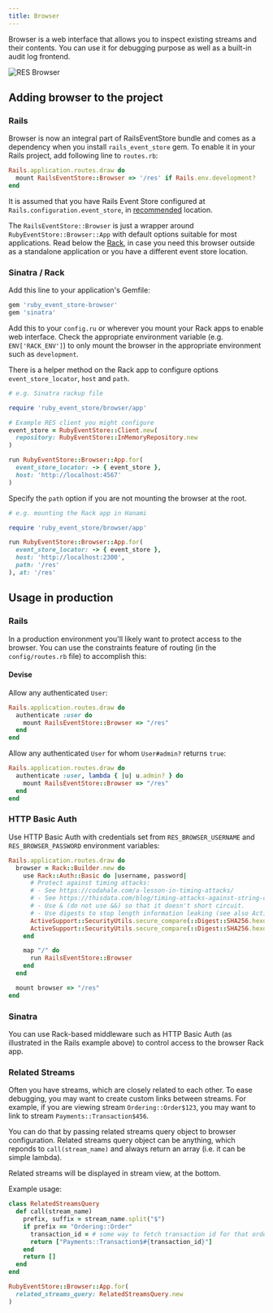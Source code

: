 ```yaml
---
title: Browser
---
```


Browser is a web interface that allows you to inspect existing streams and their contents. You can use it for debugging purpose as well as a built-in audit log frontend.

![RES Browser](/images/localhost_3000_res_.png)

## Adding browser to the project

### Rails

Browser is now an integral part of RailsEventStore bundle and comes as a dependency when you install `rails_event_store` gem. To enable it in your Rails project, add following line to `routes.rb`:

```ruby
Rails.application.routes.draw do
  mount RailsEventStore::Browser => '/res' if Rails.env.development?
end
```

It is assumed that you have Rails Event Store configured at `Rails.configuration.event_store`, in [recommended](https://railseventstore.org/docs/v2/install/) location.

The `RailsEventStore::Browser` is just a wrapper around `RubyEventStore::Browser::App` with default options suitable for most applications. Read below the [Rack](#sinatra-rack), in case you need this browser outside as a standalone application or you have a different event store location.


### Sinatra / Rack

Add this line to your application's Gemfile:

```ruby
gem 'ruby_event_store-browser'
gem 'sinatra'
```

Add this to your `config.ru` or wherever you mount your Rack apps to enable web interface. Check the appropriate environment variable (e.g. `ENV['RACK_ENV']`) to only mount the browser in the appropriate environment such as `development`.

There is a helper method on the Rack app to configure options `event_store_locator`, `host` and `path`.

```ruby
# e.g. Sinatra rackup file

require 'ruby_event_store/browser/app'

# Example RES client you might configure
event_store = RubyEventStore::Client.new(
  repository: RubyEventStore::InMemoryRepository.new
)

run RubyEventStore::Browser::App.for(
  event_store_locator: -> { event_store },
  host: 'http://localhost:4567'
)
```

Specify the `path` option if you are not mounting the browser at the root.

```ruby
# e.g. mounting the Rack app in Hanami

require 'ruby_event_store/browser/app'

run RubyEventStore::Browser::App.for(
  event_store_locator: -> { event_store },
  host: 'http://localhost:2300',
  path: '/res'
), at: '/res'
```

## Usage in production

### Rails

In a production environment you'll likely want to protect access to the browser. You can use the constraints feature of routing (in the `config/routes.rb` file) to accomplish this:

#### Devise

Allow any authenticated `User`:

```ruby
Rails.application.routes.draw do
  authenticate :user do
    mount RailsEventStore::Browser => "/res"
  end
end
```

Allow any authenticated `User` for whom `User#admin?` returns `true`:

```ruby
Rails.application.routes.draw do
  authenticate :user, lambda { |u| u.admin? } do
    mount RailsEventStore::Browser => "/res"
  end
end
```

### HTTP Basic Auth

Use HTTP Basic Auth with credentials set from `RES_BROWSER_USERNAME` and `RES_BROWSER_PASSWORD` environment variables:

```ruby
Rails.application.routes.draw do
  browser = Rack::Builder.new do
    use Rack::Auth::Basic do |username, password|
      # Protect against timing attacks:
      # - See https://codahale.com/a-lesson-in-timing-attacks/
      # - See https://thisdata.com/blog/timing-attacks-against-string-comparison/
      # - Use & (do not use &&) so that it doesn't short circuit.
      # - Use digests to stop length information leaking (see also ActiveSupport::SecurityUtils.variable_size_secure_compare)
      ActiveSupport::SecurityUtils.secure_compare(::Digest::SHA256.hexdigest(username), ::Digest::SHA256.hexdigest(ENV["RES_BROWSER_USERNAME"])) &
      ActiveSupport::SecurityUtils.secure_compare(::Digest::SHA256.hexdigest(password), ::Digest::SHA256.hexdigest(ENV["RES_BROWSER_PASSWORD"]))
    end

    map "/" do
      run RailsEventStore::Browser
    end
  end

  mount browser => "/res"
end
```

### Sinatra

You can use Rack-based middleware such as HTTP Basic Auth (as illustrated in the Rails example above) to control access to the browser Rack app.

### Related Streams

Often you have streams, which are closely related to each other. To ease debugging, you may want to create custom links between streams. For example, if you are viewing stream `Ordering::Order$123`, you may want to link to stream `Payments::Transaction$456`.

You can do that by passing related streams query object to browser configuration. Related streams query object can be anything, which reponds to `call(stream_name)` and always return an array (i.e. it can be simple lambda).

Related streams will be displayed in stream view, at the bottom.

Example usage:

```ruby
class RelatedStreamsQuery
  def call(stream_name)
    prefix, suffix = stream_name.split("$")
    if prefix == "Ordering::Order"
      transaction_id = # some way to fetch transaction id for that order
      return ["Payments::Transaction$#{transaction_id}"]
    end
    return []
  end
end

RubyEventStore::Browser::App.for(
  related_streams_query: RelatedStreamsQuery.new
)
```
